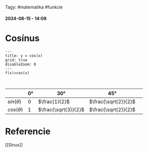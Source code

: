 Tagy: #matematika #funkcie
#### 2024-08-15 - 14:08
# Cosínus

```functionplot
---
title: y = cos(x)
grid: true
disableZoom: 0
---
f(x)=cos(x)
```

```latex

```
```latex

```

|                | $0°$ | $30°$                | $45°$                |     |
| -------------- | ---- | -------------------- | -------------------- | --- |
| $sin (\theta)$ | 0    | $\frac{1}{2}$        | $\frac{\sqrt{2}}{2}$ |     |
| $cos (\theta)$ | 1    | $\frac{\sqrt{3}}{2}$ | $\frac{\sqrt{2}}{2}$ |     |


# Referencie
[[Sínus]]

